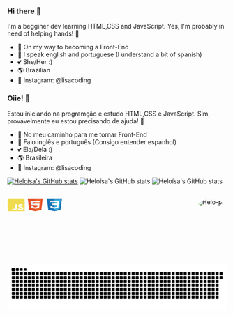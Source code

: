 ### Hi there 👋
 I'm a begginer dev learning HTML,CSS and JavaScript. Yes, I'm probably in need of helping hands! 📖
 - 🛫 On my way to becoming a Front-End
 - 📍 I speak english and portuguese (I understand a bit of spanish)
 - 💕 She/Her :)
 - 🌎 Brazilian
 - 📩 Instagram: @lisacoding


### Oiie! 👋
 Estou iniciando na programção e estudo HTML,CSS e JavaScript. Sim, provavelmente eu estou precisando de ajuda! 📖
 - 🛫 No meu caminho para me tornar Front-End
 - 📍 Falo inglês e português (Consigo entender espanhol)
 - 💕 Ela/Dela :)
 - 🌎 Brasileira
 - 📩 Instagram: @lisacoding
 
[![Heloísa's GitHub stats](https://github-readme-stats.vercel.app/api?username=helosantosdesousa)](https://github.com/helosantosdesousa/github-readme-stats)
![Heloísa's GitHub stats](https://github-readme-stats.vercel.app/api?username=helosantosdesousa_icons=true)
![Heloísa's GitHub stats](https://github-readme-stats.vercel.app/api?username=helosantosdesousa_icons=true&theme=highcontrast)

<div style="display: inline_block"><br>
  <img align="center" alt="Helo-Js" height="30" width="40" src="https://raw.githubusercontent.com/devicons/devicon/master/icons/javascript/javascript-plain.svg">
  <img align="center" alt="Helo-HTML" height="30" width="40" src="https://raw.githubusercontent.com/devicons/devicon/master/icons/html5/html5-original.svg">
  <img align="center" alt="Helo-CSS" height="30" width="40" src="https://raw.githubusercontent.com/devicons/devicon/master/icons/css3/css3-original.svg">
   <img align="right" alt="Helo-pic" height="150" style="border-radius:50px;" src="https://pbs.twimg.com/profile_images/1613694671217115136/CVFmweQu_400x400.jpg">
</div>

![snake gif](https://github.com/helosantosdesousa/helosantosdesousa/blob/output/github-contribution-grid-snake.svg)
